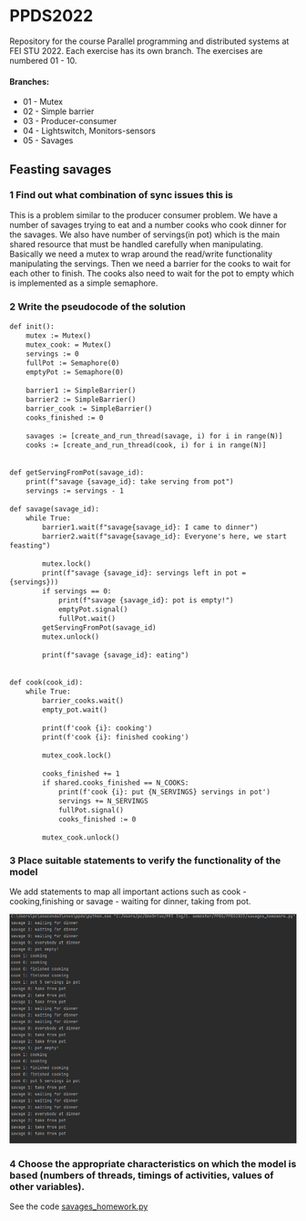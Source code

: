 # PPDS2022
Repository for the course Parallel programming and distributed systems at FEI STU 2022.
Each exercise has its own branch. The exercises are numbered 01 - 10.

#### Branches:
- 01 - Mutex
- 02 - Simple barrier
- 03 - Producer-consumer
- 04 - Lightswitch, Monitors-sensors
- 05 - Savages

## Feasting savages

### 1 Find out what combination of sync issues this is
This is a problem similar to the producer consumer problem. We have a number
of savages trying to eat and a number cooks who cook dinner for the savages.
We also have number of servings(in pot) which is the main shared resource that 
must be handled carefully when manipulating. Basically we need a mutex
to wrap around the read/write functionality manipulating the servings.
Then we need a barrier for the cooks to wait for each other to finish.
The cooks also need to wait for the pot to empty which is implemented as
a simple semaphore.

### 2 Write the pseudocode of the solution

    def init():
        mutex := Mutex()
        mutex_cook: = Mutex()
        servings := 0
        fullPot := Semaphore(0)
        emptyPot := Semaphore(0)
    
        barrier1 := SimpleBarrier()
        barrier2 := SimpleBarrier()
        barrier_cook := SimpleBarrier()
        cooks_finished := 0
    
        savages := [create_and_run_thread(savage, i) for i in range(N)]
        cooks := [create_and_run_thread(cook, i) for i in range(N)]

    
    def getServingFromPot(savage_id):
        print(f"savage {savage_id}: take serving from pot")
        servings := servings - 1
    
    def savage(savage_id):
        while True:
            barrier1.wait(f"savage{savage_id}: I came to dinner")
            barrier2.wait(f"savage{savage_id}: Everyone's here, we start feasting")
    
            mutex.lock()
            print(f"savage {savage_id}: servings left in pot = {servings}))
            if servings == 0:
                print(f"savage {savage_id}: pot is empty!")
                emptyPot.signal()
                fullPot.wait()
            getServingFromPot(savage_id)
            mutex.unlock()

            print(f"savage {savage_id}: eating")

    
    def cook(cook_id):
        while True:
            barrier_cooks.wait() 
            empty_pot.wait()

            print(f'cook {i}: cooking')
            print(f'cook {i}: finished cooking')
    
            mutex_cook.lock()

            cooks_finished += 1
            if shared.cooks_finished == N_COOKS:
                print(f'cook {i}: put {N_SERVINGS} servings in pot')
                servings += N_SERVINGS
                fullPot.signal()
                cooks_finished := 0

            mutex_cook.unlock()

### 3 Place suitable statements to verify the functionality of the model
We add statements to map all important actions such as cook - cooking,finishing
or savage - waiting for dinner, taking from pot.

![img.png](img.png)

### 4 Choose the appropriate characteristics on which the model is based (numbers of threads, timings of activities, values of other variables).
See the code [savages_homework.py](savages_homework.py)